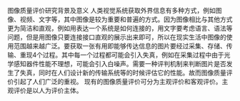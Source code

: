 图像质量评价研究背景及意义
人类视觉系统获取外界信息有多种方式，例如图像、视频、文字等，其中图像是较为重要和普遍的方式。因为图像相比与其他方式更为简洁和直观，例如用表达一个系统是如何连接的，用文字要考虑语言、语法等问题，但是用图像只要连接接口直观的展示出来即可，所以在现实生活中图像的使用范围越来越广泛。要获取一张有用即能够传达信息的图片要经过采集、存储、传输、重现4个过程。其中每一个过程都可能会引入失真，例如在采集过程中由于光学感知器件性能不理想，可能会引入白噪声。需要一种评判机制来判断图片是否发生了失真，同时在人们设计新的传输系统等的时候评估它的性能。故而图像质量评价引起了人们广泛的重视。
现有的图像质量评价可分为主观评价和客观评价。主观评价是以人为评价主体。

